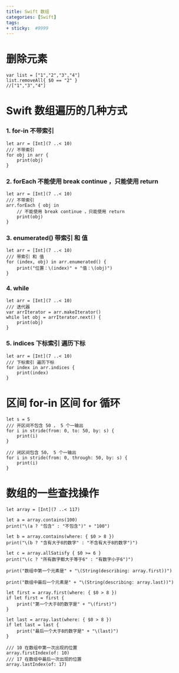 ```yaml
---
title: Swift 数组
categories: [Swift]
tags: 
+ sticky:  #9999
---
```


# 删除元素
```
var list = ["1","2","3","4"]
list.removeAll{ $0 == "2" }
//["1","3","4"]
```


# Swift 数组遍历的几种方式
### 1. for-in 不带索引
```
let arr = [Int](7 ..< 10)
/// 不带索引
for obj in arr {
    print(obj)
}
```
### 2. forEach 不能使用 break continue ，只能使用 return
```
let arr = [Int](7 ..< 10)
/// 不带索引
arr.forEach { obj in
    // 不能使用 break continue ，只能使用 return
    print(obj)
}
```
### 3. enumerated() 带索引 和 值
```
let arr = [Int](7 ..< 10)
/// 带索引 和 值
for (index, obj) in arr.enumerated() {
    print("位置：\(index)" + "值：\(obj)")
}
```
### 4. while
```
let arr = [Int](7 ..< 10)
/// 迭代器
var arrIterator = arr.makeIterator()
while let obj = arrIterator.next() {
    print(obj)
}
```
### 5. indices 下标索引 遍历下标
```
let arr = [Int](7 ..< 10)
/// 下标索引 遍历下标
for index in arr.indices {
    print(index)
}
```
# 区间 for-in 区间 for 循环
```
let s = 5
/// 开区间不包含 50 ， 5 个一输出
for i in stride(from: 0, to: 50, by: s) {
    print(i)
}

/// 闭区间包含 50， 5 个一输出
for i in stride(from: 0, through: 50, by: s) {
    print(i)
}
```

# 数组的一些查找操作
```
let array = [Int](7 ..< 117)

let a = array.contains(100)
print("\(a ? "包含" : "不包含")" + "100")

let b = array.contains(where: { $0 > 8 })
print("\(b ? "含有大于8的数字" : "不含有大于8的数字")")

let c = array.allSatisfy { $0 >= 6 }
print("\(c ? "所有数字都大于等于6" : "有数字小于6")")

print("数组中第一个元素是" + "\(String(describing: array.first))")

print("数组中最后一个元素是" + "\(String(describing: array.last))")

let first = array.first(where: { $0 > 8 })
if let first = first {
    print("第一个大于8的数字是" + "\(first)")
}

let last = array.last(where: { $0 > 8 })
if let last = last {
    print("最后一个大于8的数字是" + "\(last)")
}

/// 10 在数组中第一次出现的位置
array.firstIndex(of: 10)
/// 17 在数组中最后一次出现的位置
array.lastIndex(of: 17)
```
